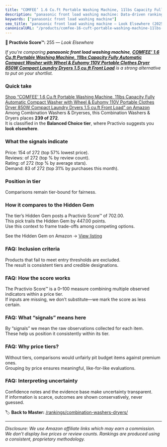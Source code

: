 ```yaml
---
title: "COMFEE’ 1.6 Cu.ft Portable Washing Machine, 11lbs Capacity Fully Automatic Compact Washer with Wheel & Euhomy 110V Portable Clothes Dryer 850W Compact Laundry Dryers 1.5 cu.ft Front Load"
description: "panasonic front load washing machine: Data-driven ranking using the Practivio Score™. Positioned by quality, value, demand, findability, momentum."
keywords: ["panasonic front load washing machine"]
seo_title: "panasonic front load washing machine — Look Elsewhere (2025)"
canonicalURL: "/products/comfee-16-cuft-portable-washing-machine-11lbs-capacity-fully-automatic-compact-washer-with-wheel-euhomy-110v-portable-clothes-dryer-850w-compact-laundry-dryers-15-cuft-front-load-B0CTMK5JH4/"
---
```


**🚫 Practivio Score™:** 255 — _Look Elsewhere_


*If you're comparing **panasonic front load washing machine**, **[COMFEE’ 1.6 Cu.ft Portable Washing Machine, 11lbs Capacity Fully Automatic Compact Washer with Wheel & Euhomy 110V Portable Clothes Dryer 850W Compact Laundry Dryers 1.5 cu.ft Front Load](https://www.amazon.com/dp/B0CTMK5JH4?tag=practivio-20)** is a strong alternative to put on your shortlist.*
### Quick take
[Shop “COMFEE’ 1.6 Cu.ft Portable Washing Machine, 11lbs Capacity Fully Automatic Compact Washer with Wheel & Euhomy 110V Portable Clothes Dryer 850W Compact Laundry Dryers 1.5 cu.ft Front Load” on Amazon](https://www.amazon.com/dp/B0CTMK5JH4?tag=practivio-20)
Among Combination Washers & Dryerses, this Combination Washers & Dryers places **239 of 272**.  
It is classified in the **Balanced Choice tier**, where Practivio suggests you **look elsewhere**.

### What the signals indicate
Price: 154 of 272 (top 57% lowest price).  
Reviews:  of 272 (top % by review count).  
Rating:  of 272 (top % by average stars).  
Demand: 83 of 272 (top 31% by purchases this month).

### Position in tier
Comparisons remain tier-bound for fairness.

### How it compares to the Hidden Gem
The tier’s Hidden Gem posts a Practivio Score™ of 702.00.  
This pick trails the Hidden Gem by 447.00 points.  
Use this context to frame trade-offs among competing options.  

See the Hidden Gem on Amazon → [View listing](https://www.amazon.com/dp/B0D4282T95?tag=practivio-20)

### FAQ: Inclusion criteria
Products that fail to meet entry thresholds are excluded.  
The result is consistent tiers and credible designations.

### FAQ: How the score works
The Practivio Score™ is a 0–100 measure combining multiple observed indicators within a price tier.  
If inputs are missing, we don’t substitute—we mark the score as less certain.

### FAQ: What “signals” means here
By “signals” we mean the raw observations collected for each item.  
These help us position it consistently within its tier.

### FAQ: Why price tiers?
Without tiers, comparisons would unfairly pit budget items against premium ones.  
Grouping by price ensures meaningful, like-for-like evaluations.

### FAQ: Interpreting uncertainty
Confidence notes and the evidence base make uncertainty transparent.  
If information is scarce, outcomes are shown conservatively, never guessed.


🏷️ **Back to Master:** [/rankings/combination-washers-dryers/](/rankings/combination-washers-dryers/)

---
_Disclosure: We use Amazon affiliate links which may earn a commission. We don’t display live prices or review counts. Rankings are produced using a consistent, proprietary methodology._
